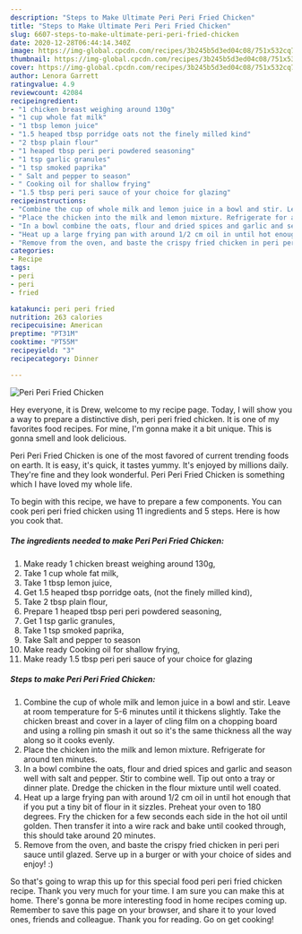 ```yaml
---
description: "Steps to Make Ultimate Peri Peri Fried Chicken"
title: "Steps to Make Ultimate Peri Peri Fried Chicken"
slug: 6607-steps-to-make-ultimate-peri-peri-fried-chicken
date: 2020-12-28T06:44:14.340Z
image: https://img-global.cpcdn.com/recipes/3b245b5d3ed04c08/751x532cq70/peri-peri-fried-chicken-recipe-main-photo.jpg
thumbnail: https://img-global.cpcdn.com/recipes/3b245b5d3ed04c08/751x532cq70/peri-peri-fried-chicken-recipe-main-photo.jpg
cover: https://img-global.cpcdn.com/recipes/3b245b5d3ed04c08/751x532cq70/peri-peri-fried-chicken-recipe-main-photo.jpg
author: Lenora Garrett
ratingvalue: 4.9
reviewcount: 42084
recipeingredient:
- "1 chicken breast weighing around 130g"
- "1 cup whole fat milk"
- "1 tbsp lemon juice"
- "1.5 heaped tbsp porridge oats not the finely milled kind"
- "2 tbsp plain flour"
- "1 heaped tbsp peri peri powdered seasoning"
- "1 tsp garlic granules"
- "1 tsp smoked paprika"
- " Salt and pepper to season"
- " Cooking oil for shallow frying"
- "1.5 tbsp peri peri sauce of your choice for glazing"
recipeinstructions:
- "Combine the cup of whole milk and lemon juice in a bowl and stir. Leave at room temperature for 5-6 minutes until it thickens slightly. Take the chicken breast and cover in a layer of cling film on a chopping board and using a rolling pin smash it out so it&#39;s the same thickness all the way along so it cooks evenly."
- "Place the chicken into the milk and lemon mixture. Refrigerate for around ten minutes."
- "In a bowl combine the oats, flour and dried spices and garlic and season well with salt and pepper. Stir to combine well. Tip out onto a tray or dinner plate. Dredge the chicken in the flour mixture until well coated."
- "Heat up a large frying pan with around 1/2 cm oil in until hot enough that if you put a tiny bit of flour in it sizzles. Preheat your oven to 180 degrees. Fry the chicken for a few seconds each side in the hot oil until golden. Then transfer it into a wire rack and bake until cooked through, this should take around 20 minutes."
- "Remove from the oven, and baste the crispy fried chicken in peri peri sauce until glazed. Serve up in a burger or with your choice of sides and enjoy! :)"
categories:
- Recipe
tags:
- peri
- peri
- fried

katakunci: peri peri fried 
nutrition: 263 calories
recipecuisine: American
preptime: "PT31M"
cooktime: "PT55M"
recipeyield: "3"
recipecategory: Dinner

---
```



![Peri Peri Fried Chicken](https://img-global.cpcdn.com/recipes/3b245b5d3ed04c08/751x532cq70/peri-peri-fried-chicken-recipe-main-photo.jpg)

Hey everyone, it is Drew, welcome to my recipe page. Today, I will show you a way to prepare a distinctive dish, peri peri fried chicken. It is one of my favorites food recipes. For mine, I'm gonna make it a bit unique. This is gonna smell and look delicious.



Peri Peri Fried Chicken is one of the most favored of current trending foods on earth. It is easy, it's quick, it tastes yummy. It's enjoyed by millions daily. They're fine and they look wonderful. Peri Peri Fried Chicken is something which I have loved my whole life.


To begin with this recipe, we have to prepare a few components. You can cook peri peri fried chicken using 11 ingredients and 5 steps. Here is how you cook that.

<!--inarticleads1-->

##### The ingredients needed to make Peri Peri Fried Chicken:

1. Make ready 1 chicken breast weighing around 130g,
1. Take 1 cup whole fat milk,
1. Take 1 tbsp lemon juice,
1. Get 1.5 heaped tbsp porridge oats, (not the finely milled kind),
1. Take 2 tbsp plain flour,
1. Prepare 1 heaped tbsp peri peri powdered seasoning,
1. Get 1 tsp garlic granules,
1. Take 1 tsp smoked paprika,
1. Take  Salt and pepper to season
1. Make ready  Cooking oil for shallow frying,
1. Make ready 1.5 tbsp peri peri sauce of your choice for glazing




<!--inarticleads2-->

##### Steps to make Peri Peri Fried Chicken:

1. Combine the cup of whole milk and lemon juice in a bowl and stir. Leave at room temperature for 5-6 minutes until it thickens slightly. Take the chicken breast and cover in a layer of cling film on a chopping board and using a rolling pin smash it out so it&#39;s the same thickness all the way along so it cooks evenly.
1. Place the chicken into the milk and lemon mixture. Refrigerate for around ten minutes.
1. In a bowl combine the oats, flour and dried spices and garlic and season well with salt and pepper. Stir to combine well. Tip out onto a tray or dinner plate. Dredge the chicken in the flour mixture until well coated.
1. Heat up a large frying pan with around 1/2 cm oil in until hot enough that if you put a tiny bit of flour in it sizzles. Preheat your oven to 180 degrees. Fry the chicken for a few seconds each side in the hot oil until golden. Then transfer it into a wire rack and bake until cooked through, this should take around 20 minutes.
1. Remove from the oven, and baste the crispy fried chicken in peri peri sauce until glazed. Serve up in a burger or with your choice of sides and enjoy! :)




So that's going to wrap this up for this special food peri peri fried chicken recipe. Thank you very much for your time. I am sure you can make this at home. There's gonna be more interesting food in home recipes coming up. Remember to save this page on your browser, and share it to your loved ones, friends and colleague. Thank you for reading. Go on get cooking!
